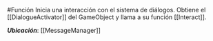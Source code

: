#Función
Inicia una interacción con el sistema de diálogos. Obtiene el [[DialogueActivator]] del GameObject y llama a su función [[Interact]].

**_Ubicación_**: [[MessageManager]]